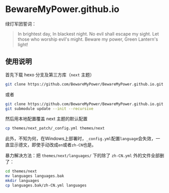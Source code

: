 # BewareMyPower.github.io

绿灯军团誓词：

> In brightest day, In blackest night.
> No evil shall escape my sight.
> Let those who worship evil's might.
> Beware my power,
> Green Lantern's light!

## 使用说明

首先下载 hexo 分支及第三方库（`next` 主题）

```bash
git clone https://github.com/BewareMyPower/BewareMyPower.github.io.git -b hexo --recursive
```

或者

```bash
git clone https://github.com/BewareMyPower/BewareMyPower.github.io.git -b hexo
git submodule update --init --recursive
```

然后用本地配置覆盖 next 主题的默认配置

```bash
cp themes/next_patch/_config.yml themes/next
```

此外，不知为何，在Windows上部署时，`_config.yml`配置`language`会失效，一直显示德文，即使手动改成`en`或者`zh-CN`也是。

暴力解决方法：把 `themes/next/languages/` 下的除了 `zh-CN.yml` 外的文件全部删了：

```bash
cd themes/next
mv languages languages.bak
mkdir languages
cp languages.bak/zh-CN.yml languages
```
